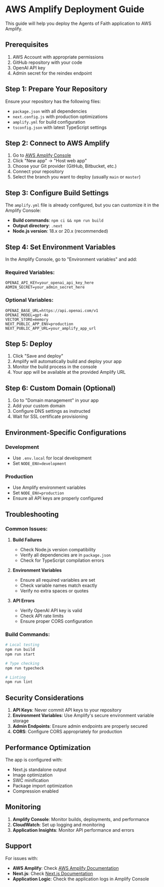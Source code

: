 # AWS Amplify Deployment Guide

This guide will help you deploy the Agents of Faith application to AWS Amplify.

## Prerequisites

1. AWS Account with appropriate permissions
2. GitHub repository with your code
3. OpenAI API key
4. Admin secret for the reindex endpoint

## Step 1: Prepare Your Repository

Ensure your repository has the following files:
- `package.json` with all dependencies
- `next.config.js` with production optimizations
- `amplify.yml` for build configuration
- `tsconfig.json` with latest TypeScript settings

## Step 2: Connect to AWS Amplify

1. Go to [AWS Amplify Console](https://console.aws.amazon.com/amplify/)
2. Click "New app" → "Host web app"
3. Choose your Git provider (GitHub, Bitbucket, etc.)
4. Connect your repository
5. Select the branch you want to deploy (usually `main` or `master`)

## Step 3: Configure Build Settings

The `amplify.yml` file is already configured, but you can customize it in the Amplify Console:

- **Build commands**: `npm ci && npm run build`
- **Output directory**: `.next`
- **Node.js version**: 18.x or 20.x (recommended)

## Step 4: Set Environment Variables

In the Amplify Console, go to "Environment variables" and add:

### Required Variables:
```
OPENAI_API_KEY=your_openai_api_key_here
ADMIN_SECRET=your_admin_secret_here
```

### Optional Variables:
```
OPENAI_BASE_URL=https://api.openai.com/v1
OPENAI_MODEL=gpt-4o
VECTOR_STORE=memory
NEXT_PUBLIC_APP_ENV=production
NEXT_PUBLIC_APP_URL=your_amplify_app_url
```

## Step 5: Deploy

1. Click "Save and deploy"
2. Amplify will automatically build and deploy your app
3. Monitor the build process in the console
4. Your app will be available at the provided Amplify URL

## Step 6: Custom Domain (Optional)

1. Go to "Domain management" in your app
2. Add your custom domain
3. Configure DNS settings as instructed
4. Wait for SSL certificate provisioning

## Environment-Specific Configurations

### Development
- Use `.env.local` for local development
- Set `NODE_ENV=development`

### Production
- Use Amplify environment variables
- Set `NODE_ENV=production`
- Ensure all API keys are properly configured

## Troubleshooting

### Common Issues:

1. **Build Failures**
   - Check Node.js version compatibility
   - Verify all dependencies are in `package.json`
   - Check for TypeScript compilation errors

2. **Environment Variables**
   - Ensure all required variables are set
   - Check variable names match exactly
   - Verify no extra spaces or quotes

3. **API Errors**
   - Verify OpenAI API key is valid
   - Check API rate limits
   - Ensure proper CORS configuration

### Build Commands:

```bash
# Local testing
npm run build
npm run start

# Type checking
npm run typecheck

# Linting
npm run lint
```

## Security Considerations

1. **API Keys**: Never commit API keys to your repository
2. **Environment Variables**: Use Amplify's secure environment variable storage
3. **Admin Endpoints**: Ensure admin endpoints are properly secured
4. **CORS**: Configure CORS appropriately for production

## Performance Optimization

The app is configured with:
- Next.js standalone output
- Image optimization
- SWC minification
- Package import optimization
- Compression enabled

## Monitoring

1. **Amplify Console**: Monitor builds, deployments, and performance
2. **CloudWatch**: Set up logging and monitoring
3. **Application Insights**: Monitor API performance and errors

## Support

For issues with:
- **AWS Amplify**: Check [AWS Amplify Documentation](https://docs.aws.amazon.com/amplify/)
- **Next.js**: Check [Next.js Documentation](https://nextjs.org/docs)
- **Application Logic**: Check the application logs in Amplify Console
